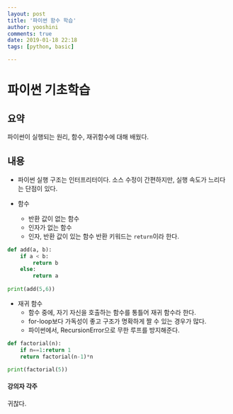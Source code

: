 ```yaml
---
layout: post
title: '파이썬 함수 학습'
author: yooshini
comments: true
date: 2019-01-18 22:18
tags: [python, basic]

---
```



# 파이썬 기초학습

## 요약
파이썬이 실행되는 원리, 함수, 재귀함수에 대해 배웠다.

## 내용
- 파이썬 실행 구조는 인터프리터이다. 소스 수정이 간편하지만, 실행 속도가 느리다는 단점이 있다.

- 함수
	- 반환 값이 없는 함수
	- 인자가 없는 함수
	- 인자, 반환 값이 있는 함수
	반환 키워드는 `return`이라 한다.


```python
def add(a, b):
    if a < b:
        return b
    else:
        return a
   
print(add(5,6))
```

- 재귀 함수
	- 함수 중에, 자기 자신을 호출하는 함수를 통틀어 재귀 함수라 한다.
	- for-loop보다 가독성이 좋고 구조가 명확하게 짤 수 있는 경우가 많다.
	- 파이썬에서, RecursionError으로 무한 루프를 방지해준다.

```python
def factorial(n):
	if n==1:return 1
	return factorial(n-1)*n

print(factorial(5))
```


#### 강의자 각주
귀찮다.
